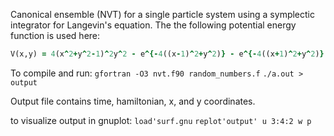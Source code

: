 Canonical ensemble (NVT) for a single particle system using a symplectic integrator for Langevin's equation. The the following potential energy function is used here:

```fortran
V(x,y) = 4(x^2+y^2-1)^2y^2 - e^{-4((x-1)^2+y^2)} - e^{-4((x+1)^2+y^2)} + e^{8(x-1.5)} + e^{8(x-+.5)} + e^{-4(y+0.25)} + 0.2e^{-8x^2}
```

To compile and run:
`gfortran -O3 nvt.f90 random_numbers.f`
`./a.out > output`

Output file contains time, hamiltonian, x, and y coordinates.

to visualize output in gnuplot:
`load'surf.gnu`
`replot'output' u 3:4:2 w p`

